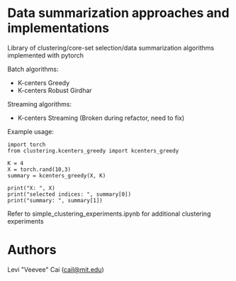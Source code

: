 # Data summarization approaches and implementations
Library of clustering/core-set selection/data summarization algorithms implemented with pytorch

Batch algorithms:
- K-centers Greedy
- K-centers Robust Girdhar

Streaming algorithms:
- K-centers Streaming (Broken during refactor, need to fix)

Example usage:

```
import torch
from clustering.kcenters_greedy import kcenters_greedy

K = 4
X = torch.rand(10,3)
summary = kcenters_greedy(X, K)

print("X: ", X)
print("selected indices: ", summary[0])
print("summary: ", summary[1])
```

Refer to simple_clustering_experiments.ipynb for additional clustering experiments

# Authors
Levi "Veevee" Cai (cail@mit.edu)

